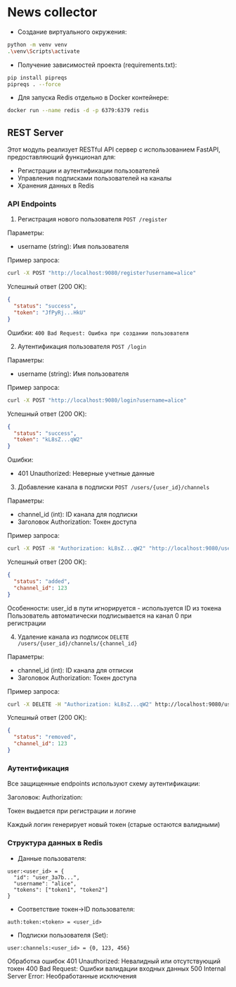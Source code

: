 # News collector

- Создание виртуального окружения:
```bash
python -m venv venv
.\venv\Scripts\activate
```

- Получение зависимостей проекта (requirements.txt):
```bash
pip install pipreqs
pipreqs . --force
```

- Для запуска Redis отдельно в Docker контейнере:
```bash
docker run --name redis -d -p 6379:6379 redis
```

## REST Server

Этот модуль реализует RESTful API сервер с использованием FastAPI, предоставляющий функционал для:
- Регистрации и аутентификации пользователей
- Управления подписками пользователей на каналы
- Хранения данных в Redis

### API Endpoints
1. Регистрация нового пользователя
```POST /register```

Параметры:
- username (string): Имя пользователя

Пример запроса:
```bash
curl -X POST "http://localhost:9080/register?username=alice"
```

Успешный ответ (200 OK):
```json
{
  "status": "success",
  "token": "JfPyRj...HkU"
}
```

Ошибки:
```400 Bad Request: Ошибка при создании пользователя```

2. Аутентификация пользователя
```POST /login```

Параметры:
- username (string): Имя пользователя

Пример запроса:
```bash
curl -X POST "http://localhost:9080/login?username=alice"
```

Успешный ответ (200 OK):
```json
{
  "status": "success",
  "token": "kL8sZ...qW2"
}
```

Ошибки:
- 401 Unauthorized: Неверные учетные данные

3. Добавление канала в подписки
```POST /users/{user_id}/channels```

Параметры:
- channel_id (int): ID канала для подписки
- Заголовок Authorization: Токен доступа

Пример запроса:

```bash
curl -X POST -H "Authorization: kL8sZ...qW2" "http://localhost:9080/users/me/channels?channel_id=123"
```

Успешный ответ (200 OK):
```json
{
  "status": "added",
  "channel_id": 123
}
```

Особенности:
user_id в пути игнорируется - используется ID из токена
Пользователь автоматически подписывается на канал 0 при регистрации

4. Удаление канала из подписок
```DELETE /users/{user_id}/channels/{channel_id}```

Параметры:
- channel_id (int): ID канала для отписки
- Заголовок Authorization: Токен доступа

Пример запроса:
```bash
curl -X DELETE -H "Authorization: kL8sZ...qW2" http://localhost:9080/users/me/channels/123
```

Успешный ответ (200 OK):
```json
{
  "status": "removed",
  "channel_id": 123
}
```

### Аутентификация
Все защищенные endpoints используют схему аутентификации:

Заголовок: Authorization: <token>

Токен выдается при регистрации и логине

Каждый логин генерирует новый токен (старые остаются валидными)

### Структура данных в Redis
- Данные пользователя:
```redis
user:<user_id> = {
  "id": "user_3a7b...",
  "username": "alice",
  "tokens": ["token1", "token2"]
}
```

- Соответствие токен→ID пользователя:
```redis
auth:token:<token> = <user_id>
```

- Подписки пользователя (Set):
```redis
user:channels:<user_id> = {0, 123, 456}
```

Обработка ошибок
401 Unauthorized: Невалидный или отсутствующий токен
400 Bad Request: Ошибки валидации входных данных
500 Internal Server Error: Необработанные исключения
